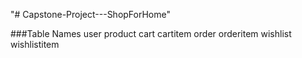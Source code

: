 "# Capstone-Project---ShopForHome" 

###Table Names
user
product
cart
cartitem
order
orderitem
wishlist
wishlistitem
